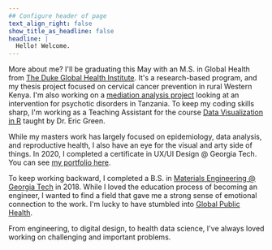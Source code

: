 ```yaml
---
## Configure header of page
text_align_right: false
show_title_as_headline: false
headline: |
  Hello! Welcome.
---
```


<!-- this is a subheadline -->
More about me? I'll be graduating this May with an M.S. in Global Health from [The Duke Global Health Institute](https://globalhealth.duke.edu/). It's a research-based program, and my thesis project focused on cervical cancer prevention in rural Western Kenya. I'm also working on a [mediation analysis project](../../blog/2023-03-27-notes-on-mediation-analsis-in-r/) looking at an intervention for psychotic disorders in Tanzania. To keep my coding skills sharp, I'm working as a Teaching Assistant for the course [Data Visualization in R](https://ericpgreen.github.io/glhlth562/) taught by Dr. Eric Green. 

While my masters work has largely focused on epidemiology, data analysis, and reproductive health, I also have an eye for the visual and arty side of things. In 2020, I completed a certificate in UX/UI Design @ Georgia Tech. You can see [my portfolio here](/project/).

To keep working backward, I completed a B.S. in [Materials Engineering @ Georgia Tech](https://www.mse.gatech.edu/) in 2018. While I loved the education process of becoming an engineer, I wanted to find a field that gave me a strong sense of emotional connection to the work. I'm lucky to have stumbled into [Global Public Health](https://www.mphonline.org/what-is-global-public-health/). 

From engineering, to digital design, to health data science, I've always loved working on challenging and important problems. 